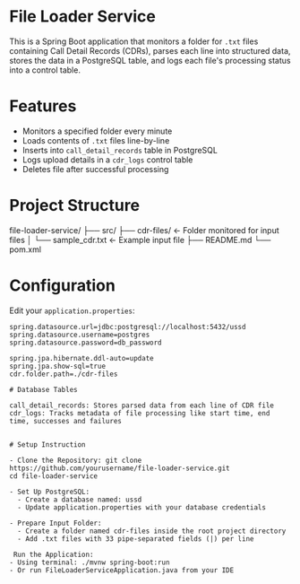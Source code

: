 # File Loader Service

This is a Spring Boot application that monitors a folder for `.txt` files containing Call Detail Records (CDRs), parses each line into structured data, stores the data in a PostgreSQL table, and logs each file's processing status into a control table.


# Features

- Monitors a specified folder every minute
- Loads contents of `.txt` files line-by-line
- Inserts into `call_detail_records` table in PostgreSQL
- Logs upload details in a `cdr_logs` control table
- Deletes file after successful processing


# Project Structure

file-loader-service/
├── src/
├── cdr-files/ ← Folder monitored for input files
│ └── sample_cdr.txt ← Example input file
├── README.md
└── pom.xml


# Configuration

Edit your `application.properties`:

```properties
spring.datasource.url=jdbc:postgresql://localhost:5432/ussd
spring.datasource.username=postgres
spring.datasource.password=db_password

spring.jpa.hibernate.ddl-auto=update
spring.jpa.show-sql=true
cdr.folder.path=./cdr-files

# Database Tables

call_detail_records: Stores parsed data from each line of CDR file
cdr_logs: Tracks metadata of file processing like start time, end time, successes and failures


# Setup Instruction

- Clone the Repository: git clone https://github.com/yourusername/file-loader-service.git
cd file-loader-service

- Set Up PostgreSQL:
  - Create a database named: ussd
  - Update application.properties with your database credentials

- Prepare Input Folder:
  - Create a folder named cdr-files inside the root project directory
  - Add .txt files with 33 pipe-separated fields (|) per line

 Run the Application:
- Using terminal: ./mvnw spring-boot:run
- Or run FileLoaderServiceApplication.java from your IDE
